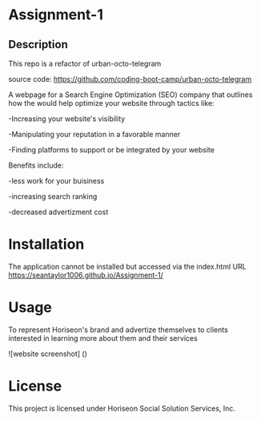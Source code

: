 # Assignment-1

## Description
This repo is a refactor of urban-octo-telegram

source code: https://github.com/coding-boot-camp/urban-octo-telegram

A webpage for a Search Engine Optimization (SEO) company that outlines how the would help optimize your website through tactics like:

-Increasing your website's visibility

-Manipulating your reputation in a favorable manner

-Finding platforms to support or be integrated by your website

Benefits include:

-less work for your buisiness

-increasing search ranking

-decreased advertizment cost

# Installation

The application cannot be installed but accessed via the index.html URL https://seantaylor1006.github.io/Assignment-1/

# Usage

To represent Horiseon's brand and advertize themselves to clients interested in learning more about them and their services

![website screenshot] ()

# License

This project is licensed under Horiseon Social Solution Services, Inc.
